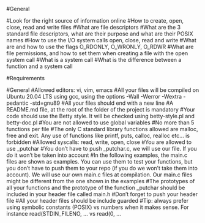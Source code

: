 #General

#Look for the right source of information online
#How to create, open, close, read and write files
#What are file descriptors
#What are the 3 standard file descriptors, what are their purpose and what are their POSIX names
#How to use the I/O system calls open, close, read and write
#What are and how to use the flags O_RDONLY, O_WRONLY, O_RDWR
#What are file permissions, and how to set them when creating a file with the open system call
#What is a system call
#What is the difference between a function and a system call

#Requirements

#General
#Allowed editors: vi, vim, emacs
#All your files will be compiled on Ubuntu 20.04 LTS using gcc, using the options -Wall -Werror -Wextra -pedantic -std=gnu89
#All your files should end with a new line
#A README.md file, at the root of the folder of the project is mandatory
#Your code should use the Betty style. It will be checked using betty-style.pl and betty-doc.pl
#You are not allowed to use global variables
#No more than 5 functions per file
#The only C standard library functions allowed are malloc, free and exit. Any use of functions like printf, puts, calloc, realloc etc… is forbidden
#Allowed syscalls: read, write, open, close
#You are allowed to use _putchar
#You don’t have to push _putchar.c, we will use our file. If you do it won’t be taken into account
#In the following examples, the main.c files are shown as examples. You can use them to test your functions, but you don’t have to push them to your repo (if you do we won’t take them into account). We will use our own main.c files at compilation. Our main.c files might be different from the one shown in the examples
#The prototypes of all your functions and the prototype of the function _putchar should be included in your header file called main.h
#Don’t forget to push your header file
#All your header files should be include guarded
#Tip: always prefer using symbolic constants (POSIX) vs numbers when it makes sense. For instance read(STDIN_FILENO, ... vs read(0, ...

